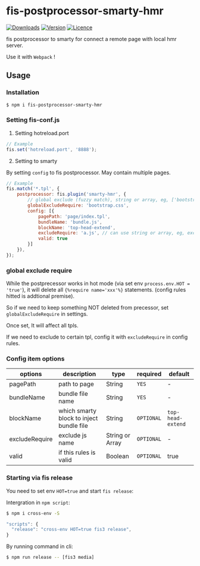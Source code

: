 # fis-postprocessor-smarty-hmr

<p align="left">
    <a href="https://www.npmjs.com/package/fis-postprocesscor-smarty-hmr"><img src="https://img.shields.io/npm/v/fis-postprocessor-smarty-hmr.svg" alt="Downloads"></a>
    <a href="https://www.npmjs.com/package/fis-postprocesscor-smarty-hmr"><img src="https://img.shields.io/npm/dm/fis-postprocessor-smarty-hmr.svg" alt="Version"></a>
    <a href="https://www.npmjs.com/package/fis-postprocesscor-smarty-hmr"><img src="https://img.shields.io/npm/l/fis-postprocessor-smarty-hmr.svg" alt="Licence"></a>
</p>

fis postprocessor to smarty for connect a remote page with local hmr server.

Use it with `Webpack` !

## Usage

### Installation

```bash
$ npm i fis-postprocessor-smarty-hmr
```

### Setting fis-conf.js

1. Setting hotreload.port

```js
// Example
fis.set('hotreload.port', '8888');
```

2. Setting to smarty

By setting `config` to fis postprocessor. May contain multiple pages.

```js
// Example
fis.match('*.tpl', {
    postprocessor: fis.plugin('smarty-hmr', {
        // global exclude (fuzzy match), string or array, eg, ['bootstrap.css', 'animate.css']
        globalExcludeRequire: 'bootstrap.css',
        config: [{
            pagePath: 'page/index.tpl',
            bundleName: 'bundle.js',
            blockName: 'top-head-extend',
            excludeRequire: 'a.js', // can use string or array, eg, exclude: ['a.js', 'b.js'], 
            valid: true
        }]
    }),
});
```

### global exclude require

While the postprecessor works in hot mode (via set env `process.env.HOT = 'true'`), it will delete all `{%require name='xxx'%}` statements. (config rules hitted is addtional premise).

So if we need to keep something NOT deleted from precessor, set `globalExcludeRequire` in settings.

Once set, It will affect all tpls.

If we need to exclude to certain tpl, config it with `excludeRequire` in config rules.


### Config item options

|options|description|type|required|default|
|---|---|---|---|---|
|pagePath|path to page| String |`YES` | - |
|bundleName|bundle file name | String | `YES` | - |
|blockName|which smarty block to inject bundle file |String| `OPTIONAL` | `top-head-extend` |
|excludeRequire| exclude js name | String or Array | `OPTIONAL` | - |
|valid|if this rules is valid| Boolean | `OPTIONAL` | true |

### Starting via fis release 

You need to set env `HOT=true` and start `fis release`: 

Intergration in `npm script`:

```bash
$ npm i cross-env -S
```

```js
"scripts": {
  "release": "cross-env HOT=true fis3 release",
}
```

By running command in cli:

```bash
$ npm run release -- [fis3 media]
```

